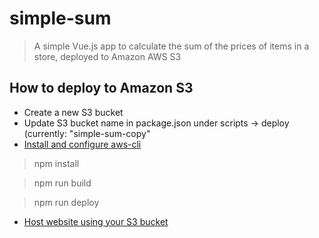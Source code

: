 # simple-sum

> A simple Vue.js app to calculate the sum of the prices of items in a store, deployed to Amazon AWS S3

## How to deploy to Amazon S3

* Create a new S3 bucket
* Update S3 bucket name in package.json under scripts -> deploy (currently: "simple-sum-copy"
* [Install and configure aws-cli](https://docs.aws.amazon.com/cli/latest/userguide/cli-chap-welcome.html)
> npm install

>npm run build

>npm run deploy

* [Host website using your S3 bucket](https://docs.aws.amazon.com/AmazonS3/latest/dev/WebsiteHosting.html)
